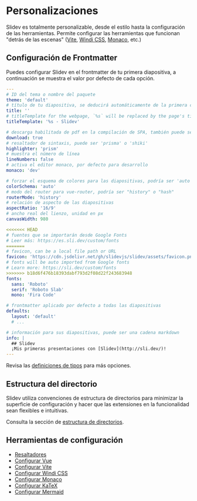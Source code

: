 # Personalizaciones

Slidev es totalmente personalizable, desde el estilo hasta la configuración de las herramientas. Permite configurar las herramientas que funcionan "detrás de las escenas" ([Vite](/custom/config-vite), [Windi CSS](/custom/config-windicss), [Monaco](/custom/config-monaco), etc.)

## Configuración de Frontmatter

Puedes configurar Slidev en el frontmatter de tu primera diapositiva, a continuación se muestra el valor por defecto de cada opción.

```yaml
---
# ID del tema o nombre del paquete
theme: 'default'
# título de tu diapositiva, se deducirá automáticamente de la primera cabecera si no se especifica
title: ''
# titleTemplate for the webpage, `%s` will be replaced by the page's title
titleTemplate: '%s - Slidev'

# descarga habilitada de pdf en la compilación de SPA, también puede ser una url personalizada
download: true
# resaltador de sintaxis, puede ser 'prisma' o 'shiki'
highlighter: 'prism'
# muestra el número de línea
lineNumbers: false
# activa el editor monaco, por defecto para desarrollo
monaco: 'dev'

# forzar el esquema de colores para las diapositivas, podría ser 'auto', 'light', o 'dark'
colorSchema: 'auto'
# modo del router para vue-router, podría ser "history" o "hash"
routerMode: 'history'
# relación de aspecto de las diapositivas
aspectRatio: '16/9'
# ancho real del lienzo, unidad en px
canvasWidth: 980

<<<<<<< HEAD
# fuentes que se importarán desde Google Fonts
# Leer más: https://es.sli.dev/custom/fonts
=======
# favicon, can be a local file path or URL
favicon: 'https://cdn.jsdelivr.net/gh/slidevjs/slidev/assets/favicon.png'
# fonts will be auto imported from Google fonts
# Learn more: https://sli.dev/custom/fonts
>>>>>>> b18d6f476b18393dabf793d2f08d22f243683948
fonts:
  sans: 'Roboto'
  serif: 'Roboto Slab'
  mono: 'Fira Code'

# frontmatter aplicado por defecto a todas las diapositivas
defaults:
  layout: 'default'
  # ...

# información para sus diapositivas, puede ser una cadena markdown
info: |
  ## Slidev
  ¡Mis primeras presentaciones con [Slidev](http://sli.dev/)!
---
```

Revisa las [definiciones de tipos](https://github.com/slidevjs/slidev/blob/main/packages/types/src/types.ts#L29) para más opciones.

## Estructura del directorio

Slidev utiliza convenciones de estructura de directorios para minimizar la superficie de configuración y hacer que las extensiones en la funcionalidad sean flexibles e intuitivas.

Consulta la sección de [estructura de directorios](/custom/directory-structure).

## Herramientas de configuración

- [Resaltadores](/custom/highlighters)
- [Configurar Vue](/custom/config-vue)
- [Configurar Vite](/custom/config-vite)
- [Configurar Windi CSS](/custom/config-windicss)
- [Configurar Monaco](/custom/config-monaco)
- [Configurar KaTeX](/custom/config-katex)
- [Configurar Mermaid](/custom/config-mermaid)
